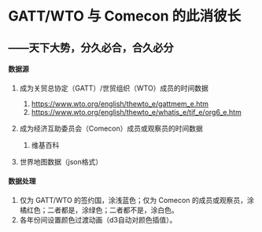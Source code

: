 # GATT/WTO 与 Comecon 的此消彼长

## ——天下大势，分久必合，合久必分

#### 数据源



1. 成为关贸总协定（GATT）/世贸组织（WTO）成员的时间数据
   1. https://www.wto.org/english/thewto_e/gattmem_e.htm
   2. https://www.wto.org/english/thewto_e/whatis_e/tif_e/org6_e.htm
2. 成为经济互助委员会（Comecon）成员或观察员的时间数据
   1. 维基百科

3. 世界地图数据（json格式）

#### 数据处理

1. 仅为 GATT/WTO 的签约国，涂浅蓝色；仅为 Comecon 的成员或观察员，涂橘红色；二者都是，涂绿色；二者都不是，涂白色。
5. 各年份间设置颜色过渡动画（d3自动对颜色插值）。
